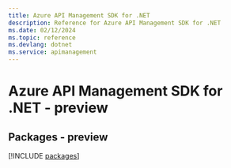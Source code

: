 ```yaml
---
title: Azure API Management SDK for .NET
description: Reference for Azure API Management SDK for .NET
ms.date: 02/12/2024
ms.topic: reference
ms.devlang: dotnet
ms.service: apimanagement
---
```

# Azure API Management SDK for .NET - preview
## Packages - preview
[!INCLUDE [packages](api-management-index.md)]